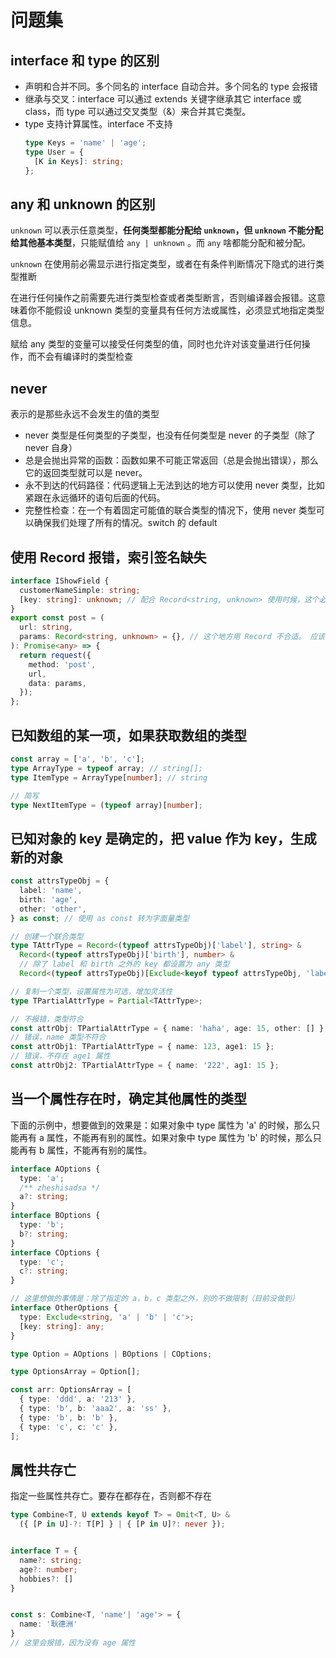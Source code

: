 # 问题集

## interface 和 type 的区别

- 声明和合并不同。多个同名的 interface 自动合并。多个同名的 type 会报错
- 继承与交叉：interface 可以通过 extends 关键字继承其它 interface 或 class，而 type 可以通过交叉类型（&）来合并其它类型。
- type 支持计算属性。interface 不支持
  ```ts
  type Keys = 'name' | 'age';
  type User = {
    [K in Keys]: string;
  };
  ```

## any 和 unknown 的区别

`unknown` 可以表示任意类型，**任何类型都能分配给 `unknown`，但 `unknown` 不能分配给其他基本类型**，只能赋值给 `any | unknown` 。而 `any` 啥都能分配和被分配。

`unknown` 在使用前必需显示进行指定类型，或者在有条件判断情况下隐式的进行类型推断

在进行任何操作之前需要先进行类型检查或者类型断言，否则编译器会报错。这意味着你不能假设 unknown 类型的变量具有任何方法或属性，必须显式地指定类型信息。

赋给 any 类型的变量可以接受任何类型的值，同时也允许对该变量进行任何操作，而不会有编译时的类型检查

## never

表示的是那些永远不会发生的值的类型

- never 类型是任何类型的子类型，也没有任何类型是 never 的子类型（除了 never 自身）
- 总是会抛出异常的函数：函数如果不可能正常返回（总是会抛出错误），那么它的返回类型就可以是 never。
- 永不到达的代码路径：代码逻辑上无法到达的地方可以使用 never 类型，比如紧跟在永远循环的语句后面的代码。
- 完整性检查：在一个有着固定可能值的联合类型的情况下，使用 never 类型可以确保我们处理了所有的情况。switch 的 default

## 使用 Record 报错，索引签名缺失

```typescript
interface IShowField {
  customerNameSimple: string;
  [key: string]: unknown; // 配合 Record<string, unknown> 使用时候，这个必须有。不然会报错：索引签名缺失
}
export const post = (
  url: string,
  params: Record<string, unknown> = {}, // 这个地方用 Record 不合适。 应该用 IAnyObj
): Promise<any> => {
  return request({
    method: 'post',
    url,
    data: params,
  });
};
```

## 已知数组的某一项，如果获取数组的类型

```typescript
const array = ['a', 'b', 'c'];
type ArrayType = typeof array; // string[];
type ItemType = ArrayType[number]; // string

// 简写
type NextItemType = (typeof array)[number];
```

## 已知对象的 key 是确定的，把 value 作为 key，生成新的对象

```typescript
const attrsTypeObj = {
  label: 'name',
  birth: 'age',
  other: 'other',
} as const; // 使用 as const 转为字面量类型

// 创建一个联合类型
type TAttrType = Record<(typeof attrsTypeObj)['label'], string> &
  Record<(typeof attrsTypeObj)['birth'], number> &
  // 除了 label 和 birth 之外的 key 都设置为 any 类型
  Record<(typeof attrsTypeObj)[Exclude<keyof typeof attrsTypeObj, 'label' | 'birth'>], any>;

// 复制一个类型，设置属性为可选，增加灵活性
type TPartialAttrType = Partial<TAttrType>;

// 不报错，类型符合
const attrObj: TPartialAttrType = { name: 'haha', age: 15, other: [] };
// 错误，name 类型不符合
const attrObj1: TPartialAttrType = { name: 123, age1: 15 };
// 错误，不存在 age1 属性
const attrObj2: TPartialAttrType = { name: '222', ag1: 15 };
```

## 当一个属性存在时，确定其他属性的类型

下面的示例中，想要做到的效果是：如果对象中 type 属性为 'a' 的时候，那么只能再有 a 属性，不能再有别的属性。如果对象中 type 属性为 'b' 的时候，那么只能再有 b 属性，不能再有别的属性。

```typescript
interface AOptions {
  type: 'a';
  /** zheshisadsa */
  a?: string;
}
interface BOptions {
  type: 'b';
  b?: string;
}
interface COptions {
  type: 'c';
  c?: string;
}

// 这里想做的事情是：除了指定的 a，b，c 类型之外，别的不做限制（目前没做到）
interface OtherOptions {
  type: Exclude<string, 'a' | 'b' | 'c'>;
  [key: string]: any;
}

type Option = AOptions | BOptions | COptions;

type OptionsArray = Option[];

const arr: OptionsArray = [
  { type: 'ddd', a: '213' },
  { type: 'b', b: 'aaa2', a: 'ss' },
  { type: 'b', b: 'b' },
  { type: 'c', c: 'c' },
];
```

## 属性共存亡

指定一些属性共存亡。要存在都存在，否则都不存在

```typescript
type Combine<T, U extends keyof T> = Omit<T, U> &
  ({ [P in U]-?: T[P] } | { [P in U]?: never });


interface T = {
  name?: string;
  age?: number;
  hobbies?: []
}


const s: Combine<T, 'name'| 'age'> = {
  name: '耿德洲'
}
// 这里会报错，因为没有 age 属性

```
